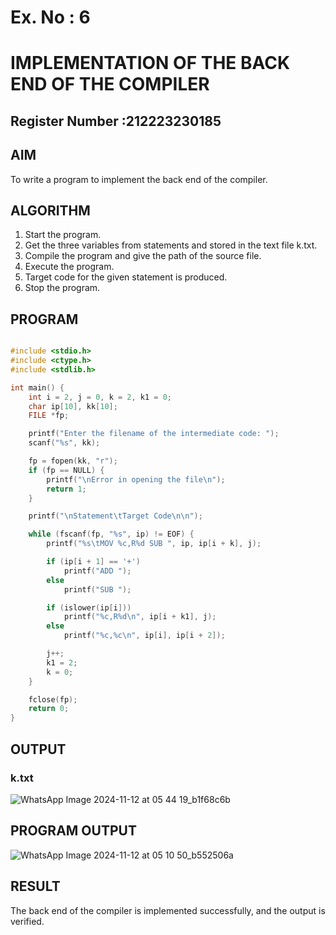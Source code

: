 # Ex. No : 6	
# IMPLEMENTATION OF THE BACK END OF THE COMPILER 
## Register Number :212223230185

## AIM   
To write a program to implement the back end of the compiler.

## ALGORITHM
1.	Start the program.
2.	Get the three variables from statements and stored in the text file k.txt.
3.	Compile the program and give the path of the source file.
4.	Execute the program.
5.	Target code for the given statement is produced.
6.	Stop the program.

## PROGRAM
```c

#include <stdio.h>
#include <ctype.h>
#include <stdlib.h>

int main() {
    int i = 2, j = 0, k = 2, k1 = 0;
    char ip[10], kk[10];
    FILE *fp;

    printf("Enter the filename of the intermediate code: ");
    scanf("%s", kk);

    fp = fopen(kk, "r");
    if (fp == NULL) {
        printf("\nError in opening the file\n");
        return 1;
    }

    printf("\nStatement\tTarget Code\n\n");

    while (fscanf(fp, "%s", ip) != EOF) {
        printf("%s\tMOV %c,R%d SUB ", ip, ip[i + k], j);

        if (ip[i + 1] == '+')
            printf("ADD ");
        else
            printf("SUB ");

        if (islower(ip[i]))
            printf("%c,R%d\n", ip[i + k1], j);
        else
            printf("%c,%c\n", ip[i], ip[i + 2]);

        j++;
        k1 = 2;
        k = 0;
    }

    fclose(fp);
    return 0;
}
```
## OUTPUT 
### k.txt

![WhatsApp Image 2024-11-12 at 05 44 19_b1f68c6b](https://github.com/user-attachments/assets/8f4ec027-429b-4426-a5a3-f081b2164929)
## PROGRAM OUTPUT
![WhatsApp Image 2024-11-12 at 05 10 50_b552506a](https://github.com/user-attachments/assets/f3f27706-f440-4208-8972-84af0c61f994)

## RESULT
The back end of the compiler is implemented successfully, and the output is verified.
